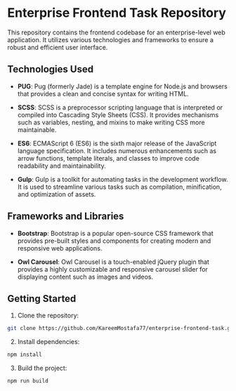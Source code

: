 # Enterprise Frontend Task Repository

This repository contains the frontend codebase for an enterprise-level web application. It utilizes various technologies and frameworks to ensure a robust and efficient user interface.

## Technologies Used

- **PUG**: Pug (formerly Jade) is a template engine for Node.js and browsers that provides a clean and concise syntax for writing HTML.

- **SCSS**: SCSS is a preprocessor scripting language that is interpreted or compiled into Cascading Style Sheets (CSS). It provides mechanisms such as variables, nesting, and mixins to make writing CSS more maintainable.

- **ES6**: ECMAScript 6 (ES6) is the sixth major release of the JavaScript language specification. It includes numerous enhancements such as arrow functions, template literals, and classes to improve code readability and maintainability.

- **Gulp**: Gulp is a toolkit for automating tasks in the development workflow. It is used to streamline various tasks such as compilation, minification, and optimization of assets.

## Frameworks and Libraries

- **Bootstrap**: Bootstrap is a popular open-source CSS framework that provides pre-built styles and components for creating modern and responsive web applications.

- **Owl Carousel**: Owl Carousel is a touch-enabled jQuery plugin that provides a highly customizable and responsive carousel slider for displaying content such as images and videos.

## Getting Started

1. Clone the repository:

```bash
git clone https://github.com/KareemMostafa77/enterprise-frontend-task.git
```

2. Install dependencies:

```bash
npm install
```

3. Build the project:

```bash
npm run build
```



